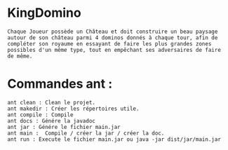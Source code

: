 # KingDomino
    Chaque Joueur possède un Château et doit construire un beau paysage autour de son château parmi 4 dominos donnés à chaque tour, afin de compléter son royaume en essayant de faire les plus grandes zones possibles d'un même type, tout en empêchant ses adversaires de faire de même.

# Commandes ant :
    ant clean : Clean le projet. 
    ant makedir : Créer les répertoires utile. 
    ant compile : Compile
    ant docs : Génére la javadoc 
    ant jar : Génére le fichier main.jar
    ant main :  Compile / créer la jar / créer la doc.
    ant run : Execute le fichier main.jar ou java -jar dist/jar/main.jar
